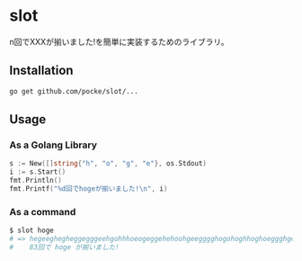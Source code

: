 slot
========

n回でXXXが揃いました!を簡単に実装するためのライブラリ。

Installation
-----------------

```sh
go get github.com/pocke/slot/...
```


Usage
-----

### As a Golang Library

```go
s := New([]string{"h", "o", "g", "e"}, os.Stdout)
i := s.Start()
fmt.Println()
fmt.Printf("%d回でhogeが揃いました!\n", i)
```

### As a command

```sh
$ slot hoge
# => hegeeghegheggegggeehgohhhoeogeggehehoohgeegggghogohoghhoghoeggghgeghhheoogeoheohoge
#    83回で hoge が揃いました!
```
